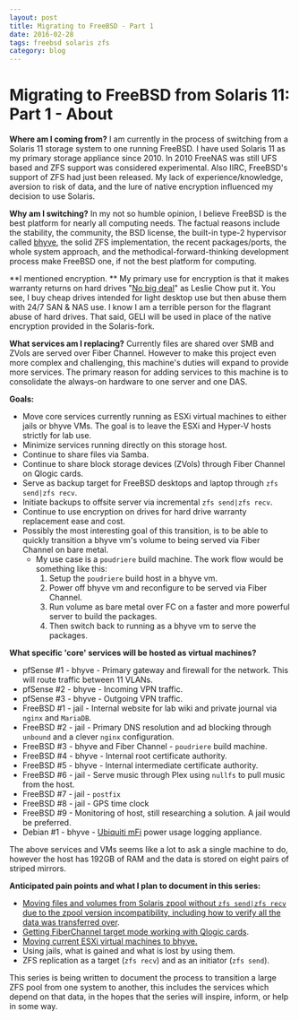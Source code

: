 ```yaml
---
layout: post
title: Migrating to FreeBSD - Part 1
date: 2016-02-28
tags: freebsd solaris zfs
category: blog
---
```


Migrating to FreeBSD from Solaris 11: Part 1 - About
==========================

**Where am I coming from?** I am currently in the process of switching from a Solaris 11 storage system to one running FreeBSD. I have used Solaris 11 as my primary storage appliance since 2010\. In 2010 FreeNAS was still 
UFS based and ZFS support was considered experimental. Also IIRC, FreeBSD's support of ZFS had just been released. My lack of experience/knowledge, aversion to risk of data, and the lure of native encryption influenced my 
decision to use Solaris.

**Why am I switching?** In my not so humble opinion, I believe FreeBSD is the best platform for nearly all computing needs. The factual reasons include the stability, the community, the BSD license, the built-in type-2 
hypervisor called [bhyve](http://www.bhyve.org/), the solid ZFS implementation, the recent packages/ports, the whole system approach, and the methodical-forward-thinking development process make FreeBSD one, if not the best 
platform for computing.

**I mentioned encryption. ** My primary use for encryption is that it makes warranty returns on hard drives "[No big deal](https://youtu.be/urzWU9gDKfc?t=20s)" as Leslie Chow put it. You see, I buy cheap drives intended for 
light desktop use but then abuse them with 24/7 SAN & NAS use. I know I am a terrible person for the flagrant abuse of hard drives. That said, GELI will be used in place of the native encryption provided in the Solaris-fork.

**What services am I replacing?** Currently files are shared over SMB and ZVols are served over Fiber Channel. However to make this project even more complex and challenging, this machine's duties will expand to provide more 
services. The primary reason for adding services to this machine is to consolidate the always-on hardware to one server and one DAS. 

**Goals:**

*   Move core services currently running as ESXi virtual machines to either jails or bhyve VMs. The goal is to leave the ESXi and Hyper-V hosts strictly for lab use.
*   Minimize services running directly on this storage host.
*   Continue to share files via Samba.
*   Continue to share block storage devices (ZVols) through Fiber Channel on Qlogic cards.
*   Serve as backup target for FreeBSD desktops and laptop through `zfs send|zfs recv`.
*   Initiate backups to offsite server via incremental `zfs send|zfs recv`.
*   Continue to use encryption on drives for hard drive warranty replacement ease and cost.
*   Possibly the most interesting goal of this transition, is to be able to quickly transition a bhyve vm's volume to being served via Fiber Channel on bare metal.
    *   My use case is a `poudriere` build machine. The work flow would be something like this:
        1.  Setup the `poudriere` build host in a bhyve vm.
        2.  Power off bhyve vm and reconfigure to be served via Fiber Channel.
        3.  Run volume as bare metal over FC on a faster and more powerful server to build the packages.
        4.  Then switch back to running as a bhyve vm to serve the packages.

**What specific 'core' services will be hosted as virtual machines?**

*   pfSense #1 - bhyve - Primary gateway and firewall for the network. This will route traffic between 11 VLANs.
*   pfSense #2 - bhyve - Incoming VPN traffic.
*   pfSense #3 - bhyve - Outgoing VPN traffic.
*   FreeBSD #1 - jail - Internal website for lab wiki and private journal via `nginx` and `MariaDB`.
*   FreeBSD #2 - jail - Primary DNS resolution and ad blocking through `unbound` and a clever `nginx` configuration.
*   FreeBSD #3 - bhyve and Fiber Channel - `poudriere` build machine.
*   FreeBSD #4 - bhyve - Internal root certificate authority.
*   FreeBSD #5 - bhyve - Internal intermediate certificate authority.
*   FreeBSD #6 - jail - Serve music through Plex using `nullfs` to pull music from the host.
*   FreeBSD #7 - jail - `postfix`
*   FreeBSD #8 - jail - GPS time clock
*   FreeBSD #9 - Monitoring of host, still researching a solution. A jail would be preferred.
*   Debian #1 - bhyve - [Ubiquiti mFi](https://www.youtube.com/watch?v=wxJ_mKO3eRg) power usage logging appliance.

The above services and VMs seems like a lot to ask a single machine to do, however the host has 192GB of RAM and the data is stored on eight pairs of striped mirrors.

**Anticipated pain points and what I plan to document in this series:**

*   [Moving files and volumes from Solaris zpool without `zfs send|zfs recv` due to the zpool version incompatibility, including how to verify all the data was transferred 
over](http://blog.epijunkie.com/2016/03/migrating-to-freebsd-from-solaris-part-2/).
*   [Getting FiberChannel target mode working with Qlogic cards](http://blog.epijunkie.com/2016/03/migrating-to-freebsd-from-solaris-part-3/).
*   [Moving current ESXi virtual machines to bhyve.](http://blog.epijunkie.com/2016/03/migrating-to-freebsd-from-solaris-part-4-importing-esxi-virtual-machines-to-bhyve/)
*   Using jails, what is gained and what is lost by using them.
*   ZFS replication as a target (`zfs recv`) and as an initiator (`zfs send`).

This series is being written to document the process to transition a large ZFS pool from one system to another, this includes the services which depend on that data, in the hopes that the series will inspire, inform, or 
help in some way.
